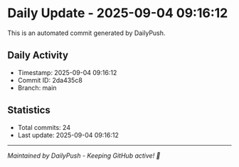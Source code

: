 # Daily Update - 2025-09-04 09:16:12

This is an automated commit generated by DailyPush.

## Daily Activity
- Timestamp: 2025-09-04 09:16:12
- Commit ID: 2da435c8
- Branch: main

## Statistics
- Total commits: 24
- Last update: 2025-09-04 09:16:12

---
*Maintained by DailyPush - Keeping GitHub active! 🚀*
